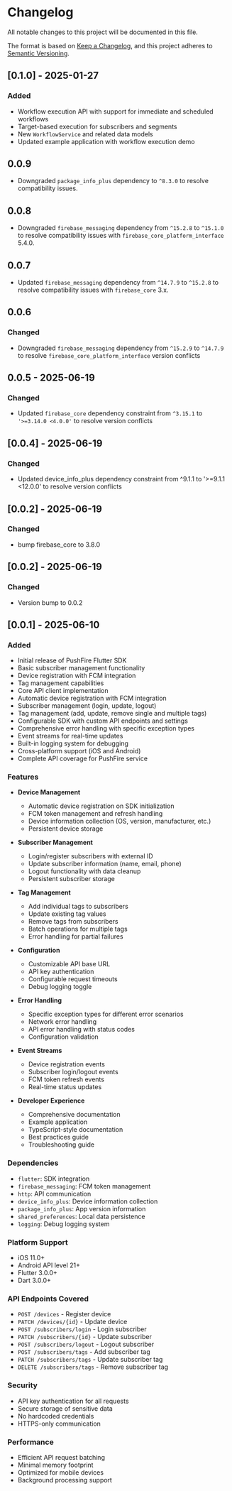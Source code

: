 # Changelog

All notable changes to this project will be documented in this file.

The format is based on [Keep a Changelog](https://keepachangelog.com/en/1.0.0/),
and this project adheres to [Semantic Versioning](https://semver.org/spec/v2.0.0.html).

## [0.1.0] - 2025-01-27

### Added
- Workflow execution API with support for immediate and scheduled workflows
- Target-based execution for subscribers and segments
- New `WorkflowService` and related data models
- Updated example application with workflow execution demo

## 0.0.9

* Downgraded `package_info_plus` dependency to `^8.3.0` to resolve compatibility issues.


## 0.0.8

* Downgraded `firebase_messaging` dependency from `^15.2.8` to `^15.1.0` to resolve compatibility issues with `firebase_core_platform_interface` 5.4.0.

## 0.0.7

* Updated `firebase_messaging` dependency from `^14.7.9` to `^15.2.8` to resolve compatibility issues with `firebase_core` 3.x.

## 0.0.6

### Changed
- Downgraded `firebase_messaging` dependency from `^15.2.9` to `^14.7.9` to resolve `firebase_core_platform_interface` version conflicts

## 0.0.5 - 2025-06-19

### Changed
- Updated `firebase_core` dependency constraint from `^3.15.1` to `'>=3.14.0 <4.0.0'` to resolve version conflicts

## [0.0.4] - 2025-06-19

### Changed
- Updated device_info_plus dependency constraint from ^9.1.1 to '>=9.1.1 <12.0.0' to resolve version conflicts

## [0.0.2] - 2025-06-19
### Changed
- bump firebase_core to 3.8.0


## [0.0.2] - 2025-06-19

### Changed
- Version bump to 0.0.2

## [0.0.1] - 2025-06-10

### Added
- Initial release of PushFire Flutter SDK
- Basic subscriber management functionality
- Device registration with FCM integration
- Tag management capabilities
- Core API client implementation
- Automatic device registration with FCM integration
- Subscriber management (login, update, logout)
- Tag management (add, update, remove single and multiple tags)
- Configurable SDK with custom API endpoints and settings
- Comprehensive error handling with specific exception types
- Event streams for real-time updates
- Built-in logging system for debugging
- Cross-platform support (iOS and Android)
- Complete API coverage for PushFire service

### Features
- **Device Management**
  - Automatic device registration on SDK initialization
  - FCM token management and refresh handling
  - Device information collection (OS, version, manufacturer, etc.)
  - Persistent device storage

- **Subscriber Management**
  - Login/register subscribers with external ID
  - Update subscriber information (name, email, phone)
  - Logout functionality with data cleanup
  - Persistent subscriber storage

- **Tag Management**
  - Add individual tags to subscribers
  - Update existing tag values
  - Remove tags from subscribers
  - Batch operations for multiple tags
  - Error handling for partial failures

- **Configuration**
  - Customizable API base URL
  - API key authentication
  - Configurable request timeouts
  - Debug logging toggle

- **Error Handling**
  - Specific exception types for different error scenarios
  - Network error handling
  - API error handling with status codes
  - Configuration validation

- **Event Streams**
  - Device registration events
  - Subscriber login/logout events
  - FCM token refresh events
  - Real-time status updates

- **Developer Experience**
  - Comprehensive documentation
  - Example application
  - TypeScript-style documentation
  - Best practices guide
  - Troubleshooting guide

### Dependencies
- `flutter`: SDK integration
- `firebase_messaging`: FCM token management
- `http`: API communication
- `device_info_plus`: Device information collection
- `package_info_plus`: App version information
- `shared_preferences`: Local data persistence
- `logging`: Debug logging system

### Platform Support
- iOS 11.0+
- Android API level 21+
- Flutter 3.0.0+
- Dart 3.0.0+

### API Endpoints Covered
- `POST /devices` - Register device
- `PATCH /devices/{id}` - Update device
- `POST /subscribers/login` - Login subscriber
- `PATCH /subscribers/{id}` - Update subscriber
- `POST /subscribers/logout` - Logout subscriber
- `POST /subscribers/tags` - Add subscriber tag
- `PATCH /subscribers/tags` - Update subscriber tag
- `DELETE /subscribers/tags` - Remove subscriber tag

### Security
- API key authentication for all requests
- Secure storage of sensitive data
- No hardcoded credentials
- HTTPS-only communication

### Performance
- Efficient API request batching
- Minimal memory footprint
- Optimized for mobile devices
- Background processing support

[1.0.0]: https://github.com/pushfire/flutter-sdk/releases/tag/v1.0.0

